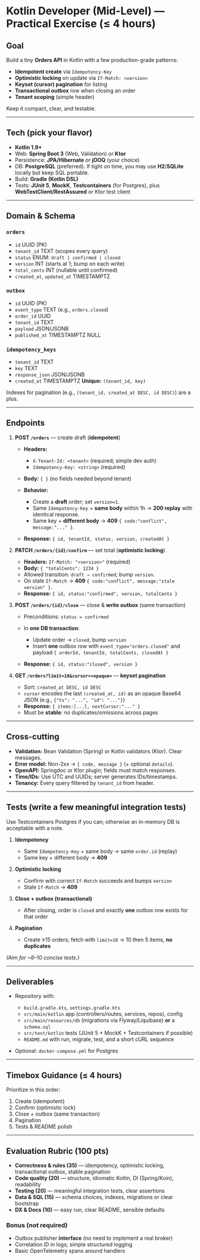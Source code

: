 # Kotlin Developer (Mid-Level) — Practical Exercise (≤ 4 hours)

## Goal

Build a tiny **Orders API** in Kotlin with a few production-grade patterns:

* **Idempotent create** via `Idempotency-Key`
* **Optimistic locking** on update via `If-Match: <version>`
* **Keyset (cursor) pagination** for listing
* **Transactional outbox** row when closing an order
* **Tenant scoping** (simple header)

Keep it compact, clear, and testable.

---

## Tech (pick your flavor)

* **Kotlin 1.9+**
* Web: **Spring Boot 3** (Web, Validation) *or* **Ktor**
* Persistence: **JPA/Hibernate** *or* **jOOQ** (your choice)
* DB: **PostgreSQL** (preferred). If tight on time, you may use **H2**/**SQLite** locally but keep SQL portable.
* Build: **Gradle (Kotlin DSL)**
* Tests: **JUnit 5**, **MockK**, **Testcontainers** (for Postgres), plus **WebTestClient/RestAssured** or Ktor test client

---

## Domain & Schema

### `orders`

* `id` UUID (PK)
* `tenant_id` TEXT (scopes every query)
* `status` ENUM: `draft | confirmed | closed`
* `version` INT (starts at 1; bump on each write)
* `total_cents` INT (nullable until confirmed)
* `created_at`, `updated_at` TIMESTAMPTZ

### `outbox`

* `id` UUID (PK)
* `event_type` TEXT (e.g., `orders.closed`)
* `order_id` UUID
* `tenant_id` TEXT
* `payload` JSON/JSONB
* `published_at` TIMESTAMPTZ NULL

### `idempotency_keys`

* `tenant_id` TEXT
* `key` TEXT
* `response_json` JSON/JSONB
* `created_at` TIMESTAMPTZ
  **Unique:** `(tenant_id, key)`

Indexes for pagination (e.g., `(tenant_id, created_at DESC, id DESC)`) are a plus.

---

## Endpoints

1. **POST `/orders`** — create draft (**idempotent**)

   * **Headers:**

     * `X-Tenant-Id: <tenant>` (required; simple dev auth)
     * `Idempotency-Key: <string>` (required)
   * **Body:** `{ }` (no fields needed beyond tenant)
   * **Behavior:**

     * Create a **draft** order; set `version=1`.
     * Same `Idempotency-Key` + **same body** within 1h → **200 replay** with identical response.
     * Same key + **different body** → **409** `{ code:"conflict", message:"..." }`.
   * **Response:** `{ id, tenantId, status, version, createdAt }`

2. **PATCH `/orders/{id}/confirm`** — set total (**optimistic locking**)

   * **Headers:** `If-Match: "<version>"` (required)
   * **Body:** `{ "totalCents": 1234 }`
   * Allowed transition: `draft → confirmed`; bump `version`.
   * On stale `If-Match` → **409** `{ code:"conflict", message:"stale version" }`.
   * **Response:** `{ id, status:"confirmed", version, totalCents }`

3. **POST `/orders/{id}/close`** — close & **write outbox** (same transaction)

   * Preconditions: `status = confirmed`
   * In **one DB transaction**:

     * Update order → `closed`, bump `version`
     * Insert **one** outbox row with `event_type="orders.closed"` and payload `{ orderId, tenantId, totalCents, closedAt }`
   * **Response:** `{ id, status:"closed", version }`

4. **GET `/orders?limit=10&cursor=<opaque>`** — **keyset pagination**

   * Sort: `created_at DESC, id DESC`
   * `cursor` encodes the last `(created_at, id)` as an opaque Base64 JSON (e.g., `{"ts": "...", "id": "..."}`)
   * **Response:** `{ items:[...], nextCursor:"..." }`
   * Must be **stable**: no duplicates/omissions across pages

---

## Cross-cutting

* **Validation:** Bean Validation (Spring) or Kotlin validators (Ktor). Clear messages.
* **Error model:** Non-2xx → `{ code, message }` (+ optional `details`).
* **OpenAPI:** Springdoc or Ktor plugin; fields must match responses.
* **Time/IDs:** Use UTC and UUIDs; server generates IDs/timestamps.
* **Tenancy:** Every query filtered by `tenant_id` from header.

---

## Tests (write a few meaningful integration tests)

Use Testcontainers Postgres if you can; otherwise an in-memory DB is acceptable with a note.

1. **Idempotency**

   * Same `Idempotency-Key` + same body → same `order.id` (replay)
   * Same key + different body → **409**

2. **Optimistic locking**

   * Confirm with correct `If-Match` succeeds and bumps `version`
   * Stale `If-Match` → **409**

3. **Close + outbox (transactional)**

   * After closing, order is `closed` and exactly **one** outbox row exists for that order

4. **Pagination**

   * Create ≥15 orders; fetch with `limit=10` → 10 then 5 items, **no duplicates**

*(Aim for \~6–10 concise tests.)*

---

## Deliverables

* Repository with:

  * `build.gradle.kts`, `settings.gradle.kts`
  * `src/main/kotlin` app (controllers/routes, services, repos), config
  * `src/main/resources/db` (migrations via Flyway/Liquibase) **or** a `schema.sql`
  * `src/test/kotlin` tests (JUnit 5 + MockK + Testcontainers if possible)
  * `README.md` with run, migrate, test, and a short cURL sequence
* Optional: `docker-compose.yml` for Postgres

---

## Timebox Guidance (≤ 4 hours)

Prioritize in this order:

1. Create (idempotent)
2. Confirm (optimistic lock)
3. Close + outbox (same transaction)
4. Pagination
5. Tests & README polish

---

## Evaluation Rubric (100 pts)

* **Correctness & rules (35)** — idempotency, optimistic locking, transactional outbox, stable pagination
* **Code quality (20)** — structure, idiomatic Kotlin, DI (Spring/Koin), readability
* **Testing (20)** — meaningful integration tests, clear assertions
* **Data & SQL (15)** — schema choices, indexes, migrations or clear bootstrap
* **DX & Docs (10)** — easy run, clear README, sensible defaults

### Bonus (not required)

* Outbox publisher **interface** (no need to implement a real broker)
* Correlation ID in logs; simple structured logging
* Basic OpenTelemetry spans around handlers
